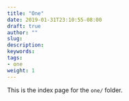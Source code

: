 ```yaml
---
title: "One"
date: 2019-01-31T23:10:55-08:00
draft: true
author: ""
slug: 
description: 
keywords: 
tags: 
- one 
weight: 1
---
```


This is the index page for the `one/` folder. 


